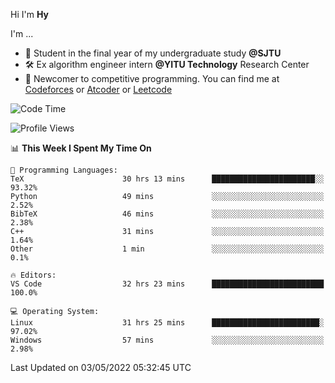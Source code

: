 Hi I'm **Hy**

I'm ...
- 📖 Student in the final year of my undergraduate study **@SJTU**
- 🛠️ Ex algorithm engineer intern **@YITU Technology** Research Center
- 🏅 Newcomer to competitive programming. You can find me at [Codeforces](https://codeforces.com/profile/Hy3) or [Atcoder](https://atcoder.jp/users/Hy3) or [Leetcode](https://leetcode-cn.com/u/_hy3/)


<!--START_SECTION:waka-->
![Code Time](http://img.shields.io/badge/Code%20Time-181%20hrs%2032%20mins-blue)

![Profile Views](http://img.shields.io/badge/Profile%20Views-29-blue)

📊 **This Week I Spent My Time On** 

```text
💬 Programming Languages: 
TeX                      30 hrs 13 mins      ███████████████████████░░   93.32% 
Python                   49 mins             ░░░░░░░░░░░░░░░░░░░░░░░░░   2.52% 
BibTeX                   46 mins             ░░░░░░░░░░░░░░░░░░░░░░░░░   2.38% 
C++                      31 mins             ░░░░░░░░░░░░░░░░░░░░░░░░░   1.64% 
Other                    1 min               ░░░░░░░░░░░░░░░░░░░░░░░░░   0.1%

🔥 Editors: 
VS Code                  32 hrs 23 mins      █████████████████████████   100.0%

💻 Operating System: 
Linux                    31 hrs 25 mins      ████████████████████████░   97.02% 
Windows                  57 mins             ░░░░░░░░░░░░░░░░░░░░░░░░░   2.98%

```


 Last Updated on 03/05/2022 05:32:45 UTC
<!--END_SECTION:waka-->

